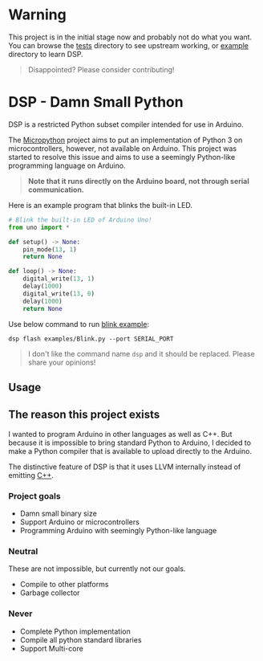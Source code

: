 # Warning
This project is in the initial stage now and probably not do what you want.
You can browse the [tests](https://github.com/tdh8316/dsp/tree/master/tests) directory to see upstream working, or [example](https://github.com/tdh8316/dsp/tree/master/examples) directory to learn DSP.
> Disappointed? Please consider contributing!

# DSP - Damn Small Python

DSP is a restricted Python subset compiler intended for use in Arduino.

The [Micropython](https://github.com/micropython/micropython) project aims to put an implementation of Python 3 on microcontrollers, however, not available on Arduino.
This project was started to resolve this issue and aims to use a seemingly Python-like programming language on Arduino.

>**Note that it runs directly on the Arduino board, not through serial communication.**

Here is an example program that blinks the built-in LED.
```python
# Blink the built-in LED of Arduino Uno!
from uno import *

def setup() -> None:
    pin_mode(13, 1)
    return None

def loop() -> None:
    digital_write(13, 1)
    delay(1000)
    digital_write(13, 0)
    delay(1000)
    return None
```

Use below command to run [blink example](https://github.com/tdh8316/dsp/tree/master/examples/Blink.py):
```
dsp flash examples/Blink.py --port SERIAL_PORT
```

>I don't like the command name `dsp` and it should be replaced. Please share your opinions!

## Usage

## The reason this project exists
I wanted to program Arduino in other languages as well as C++.
But because it is impossible to bring standard Python to Arduino, I decided to make a Python compiler that is available to upload directly to the Arduino.

The distinctive feature of DSP is that it uses LLVM internally instead of emitting [C++](https://arduino.github.io/arduino-cli/sketch-build-process/).

### Project goals
 - Damn small binary size
 - Support Arduino or microcontrollers
 - Programming Arduino with seemingly Python-like language
### Neutral
These are not impossible, but currently not our goals.
 - Compile to other platforms
 - Garbage collector
### Never
 - Complete Python implementation
 - Compile all python standard libraries
 - Support Multi-core
